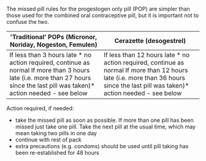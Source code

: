 The missed pill rules for the progestogen only pill (POP) are simpler than those used for the combined oral contraceptive pill, but it is important not to confuse the two.  
  


| **'Traditional' POPs (Micronor, Noriday, Nogeston, Femulen)** | **Cerazette (desogestrel)** |
| --- | --- |
| If less than 3 hours late * no action required, continue as normal  If more than 3 hours late (i.e. more than 27 hours since the last pill was taken)* action needed \- see below | If less than 12 hours late * no action required, continue as normal  If more than 12 hours late (i.e. more than 36 hours since the last pill was taken)* action needed \- see below |

  
Action required, if needed:  
* take the missed pill as soon as possible. If more than one pill has been missed just take one pill. Take the next pill at the usual time, which may mean taking two pills in one day
* continue with rest of pack
* extra precautions (e.g. condoms) should be used until pill taking has been re\-established for 48 hours
